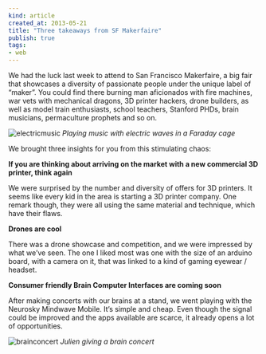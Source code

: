```yaml
---
kind: article
created_at: 2013-05-21
title: "Three takeaways from SF Makerfaire"
publish: true
tags:
- web
---
```


We had the luck last week to attend to San Francisco Makerfaire, a big fair that showcases a diversity of passionate people under the unique label of “maker”. You could find there burning man aficionados with fire machines, war vets with mechanical dragons, 3D printer hackers, drone builders, as well as model train enthusiasts, school teachers, Stanford PHDs, brain musicians, permaculture prophets and so on.

![electricmusic](/assets/images/electricmusic.jpg "Playing music with electric waves in a Faraday cage")
*Playing music with electric waves in a Faraday cage*

We brought three insights for you from this stimulating chaos:

**If you are thinking about arriving on the market with a new commercial 3D printer, think again**

We were surprised by the number and diversity  of offers for 3D printers. It seems like every kid in the area is starting a 3D printer company. One remark though, they were all using the same material and technique, which have their flaws.

**Drones are cool**

There was a drone showcase and competition, and we were impressed by what we’ve seen. The one I liked most was one with the size of an arduino board, with a camera on it, that was linked to a kind of gaming eyewear / headset.

**Consumer friendly Brain Computer Interfaces are coming soon**

After making concerts with our brains at a stand, we went playing with the Neurosky Mindwave Mobile. It’s simple and cheap. Even though the signal could be improved and the apps available are scarce, it already opens a lot of opportunities.

![brainconcert](/assets/images/brainconcert.jpg "Julien giving a brain concert")
*Julien giving a brain concert*